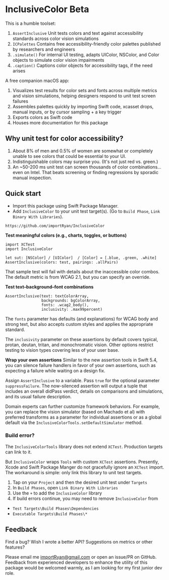 # InclusiveColor **Beta**

This is a humble toolset:
1.  `AssertInclusive`  Unit tests colors and text against accessibility standards across color vision simulations
2.  `ICPalettes`  Contains free accessibility-friendly color palettes published by researchers and engineers
3.  `.simulate()`  For internal UI testing, adapts UIColor, NSColor, and Color objects to simulate color vision impairments
4.  `.caption()`  Captions color objects for accessibility tags, if the need arises

A free companion macOS app:
1. Visualizes test results for color sets and fonts across multiple metrics and vision simulations, helping designers respond to unit test screen failures
2. Assembles palettes quickly by importing Swift code, xcasset drops, manual inputs, or by cursor sampling + a key trigger
3. Exports colors as Swift code
4. Houses more documentation for this package



## Why unit test for color accessibility?
1. About 8% of men and 0.5% of women are somewhat or completely unable to see colors that could be essential to your UI.
2. Indistinguishable colors may surprise you. (It's not just red vs. green.)
3. An ~50-200 ms unit test can screen thousands of color combinations... even on Intel. That beats screening or finding regressions by sporadic manual inspection. 



## Quick start

* Import this package using Swift Package Manager. 
* Add `InclusiveColor` to your unit test target(s). (Go to `Build Phase`, `Link Binary With Libraries`).
```
https://github.com/importRyan/InclusiveColor
```

**Test meaningful colors (e.g., charts, toggles, or buttons)**
```
import XCTest
import InclusiveColor

let sut: [NSColor] / [UIColor]  / [Color] = [.blue, .green, .white]
AssertInclusive(colors: test, pairings: .allPairs)
```
That sample test will fail with details about the inaccessible color combos. The default metric is from WCAG 2.1, but you can specify an override.

**Test text–background–font combinations**
```
AssertInclusive(text: textColorArray,
                backgrounds: bgColorArray,
                fonts: .wcag2_body(),
                inclusivity: .max99percent)
```
The `fonts` parameter has defaults (and explanations) for WCAG body and strong text, but also accepts custom styles and applies the appropriate standard. 

The `inclusivity` parameter on these assertions by default covers typical, protan, deutan, tritan, and monochromatic vision. Other options restrict testing to vision types covering less of your user base.

**Wrap your own assertions**
Similar to the new assertion tools in Swift 5.4, you can silence failure handlers in favor of your own assertions, such as expecting a failure while waiting on a design fix.  

Assign `AssertInclusive` to a variable. Pass `true` for the optional parameter `suppressFailure`.  The now-silenced assertion will output a tuple that includes an overall didPass verdict, details on comparisons and simulations, and its usual failure description.

Domain experts can further customize framework behaviors. For example, you can replace the vision simulator (based on Machado et al) with preferred transforms as a parameter for individual assertions or as a global default via the `InclusiveColorTools.setDefaultSimulator` method.


### Build error?
The `InclusiveColorTools` library does not extend `XCTest`. Production targets can link to it. 

But `InclusiveColor` wraps `Tools` with custom `XCTest` assertions. Presently, Xcode and Swift Package Manger do not gracefully ignore an `XCTest` import. The workaround is simple: only link this library to unit test targets.

1. Tap on your `Project` and then the desired unit test under `Targets`
2. In `Build Phases`, open `Link Binary With Libraries`
3. Use the `+` to add the `InclusiveColor` library
4. If build errors continue, you may need to remove `InclusiveColor` from 
* `Test Targets\Build Phases\Dependencies`
* `Executable Targets\Build Phases\*`



## Feedback

Find a bug? Wish I wrote a better API? Suggestions on metrics or other features?

Please email me importRyan@gmail.com or open an issue/PR on GitHub. Feedback from experienced developers to enhance the utility of this package would be welcomed warmly, as I am looking for my first junior dev role. 
